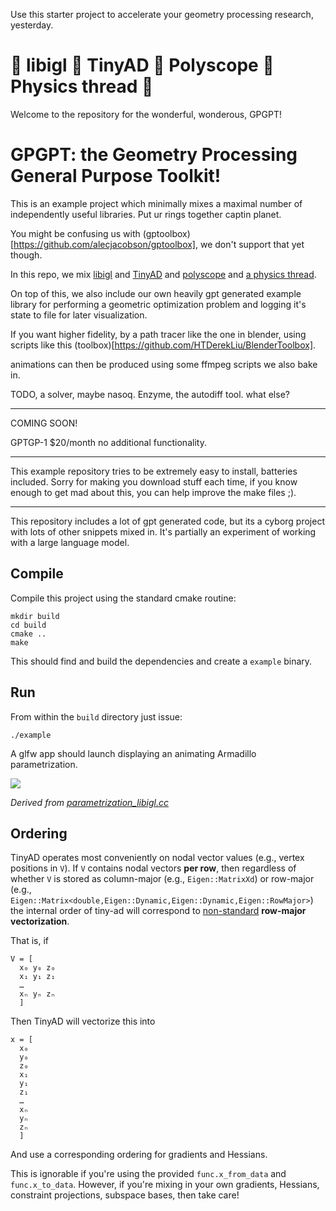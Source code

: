 Use this starter project to accelerate your geometry processing research, yesterday. 

# 🤝 libigl 🤝 TinyAD 🤝 Polyscope 🤝 Physics thread 🤝

Welcome to the repository for the wonderful, wonderous, GPGPT!

# GPGPT: the Geometry Processing General Purpose Toolkit!  

This is an example project which minimally mixes a maximal number of independently useful libraries.  Put ur rings together captin planet.  

You might be confusing us with (gptoolbox)[https://github.com/alecjacobson/gptoolbox], we don't support that yet though.  

In this repo, we mix [libigl](https://github.com/libigl/libigl/) and
[TinyAD](https://github.com/patr-schm/TinyAD) and [polyscope](polyscope.run) and [a physics thread](https://github.com/evouga/libigl-example-physics-project).

On top of this, we also include our own heavily gpt generated example library for performing a geometric optimization problem and logging it's state to file for later visualization.  

If you want higher fidelity, by a path tracer like the one in blender, using scripts like this (toolbox)[https://github.com/HTDerekLiu/BlenderToolbox].

animations can then be produced using some ffmpeg scripts we also bake in.  

TODO, a solver, maybe nasoq.  Enzyme, the autodiff tool.  what else?  

--------

COMING SOON!  

GPTGP-1 $20/month no additional functionality.  

--------

This example repository tries to be extremely easy to install, batteries included.  Sorry for making you download stuff each time, if you know enough to get mad about this, you can help improve the make files ;).  

--------

This repository includes a lot of gpt generated code, but its a cyborg project with lots of other snippets mixed in.  It's partially an experiment of working with a large language model.  

## Compile

Compile this project using the standard cmake routine:

    mkdir build
    cd build
    cmake ..
    make

This should find and build the dependencies and create a `example` binary.

## Run

From within the `build` directory just issue:

    ./example

A glfw app should launch displaying an animating Armadillo parametrization.

![](armadillo.gif)

_Derived from
[parametrization_libigl.cc](https://github.com/patr-schm/TinyAD-Examples/blob/main/apps/parametrization_libigl.cc)_

## Ordering

TinyAD operates most conveniently on nodal vector values (e.g., vertex positions in `V`). If `V` contains nodal vectors **per row**, then regardless of whether `V` is stored as column-major (e.g., `Eigen::MatrixXd`) or row-major (e.g., `Eigen::Matrix<double,Eigen::Dynamic,Eigen::Dynamic,Eigen::RowMajor>`) the internal order of tiny-ad will correspond to [non-standard](https://en.wikipedia.org/wiki/Vectorization_(mathematics)) **row-major vectorization**.

That is, if
```
V = [
  x₀ y₀ z₀
  x₁ y₁ z₁
  …
  xₙ yₙ zₙ
  ]
```

Then TinyAD will vectorize this into
```
x = [
  x₀
  y₀
  z₀
  x₁
  y₁
  z₁
  …
  xₙ
  yₙ
  zₙ
  ]
```

And use a corresponding ordering for gradients and Hessians.

This is ignorable if you're using the provided `func.x_from_data` and `func.x_to_data`. However, if you're mixing in your own gradients, Hessians, constraint projections, subspace bases, then take care!
